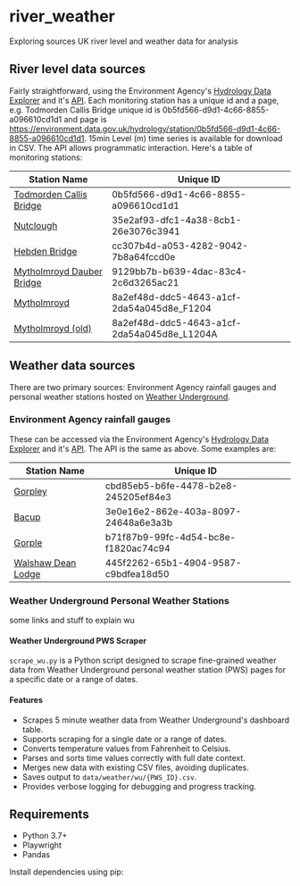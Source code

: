 # river_weather
Exploring sources UK river level and weather data for analysis

## River level data sources
Fairly straightforward, using the Environment Agency's [Hydrology Data Explorer](https://environment.data.gov.uk/hydrology/explore#/landing) and it's [API](https://environment.data.gov.uk/hydrology/doc/reference#stations-examples).  Each monitoring station has a unique id and a page, e.g. Todmorden Callis Bridge unique id is 0b5fd566-d9d1-4c66-8855-a096610cd1d1 and page is https://environment.data.gov.uk/hydrology/station/0b5fd566-d9d1-4c66-8855-a096610cd1d1.  15min Level (m) time series is available for download in CSV.  The API allows programmatic interaction.  Here's a table of monitoring stations:

| Station Name | Unique ID |
|---|---|
|[Todmorden Callis Bridge](https://environment.data.gov.uk/hydrology/station/0b5fd566-d9d1-4c66-8855-a096610cd1d1) |0b5fd566-d9d1-4c66-8855-a096610cd1d1|
|[Nutclough](https://environment.data.gov.uk/hydrology/station/35e2af93-dfc1-4a38-8cb1-26e3076c3941)|35e2af93-dfc1-4a38-8cb1-26e3076c3941|
|[Hebden Bridge](https://environment.data.gov.uk/hydrology/station/cc307b4d-a053-4282-9042-7b8a64fccd0e)|cc307b4d-a053-4282-9042-7b8a64fccd0e|
|[Mytholmroyd Dauber Bridge](https://environment.data.gov.uk/hydrology/station/9129bb7b-b639-4dac-83c4-2c6d3265ac21) |9129bb7b-b639-4dac-83c4-2c6d3265ac21 |
|[Mytholmroyd](https://environment.data.gov.uk/hydrology/station/8a2ef48d-ddc5-4643-a1cf-2da54a045d8e_F1204)|8a2ef48d-ddc5-4643-a1cf-2da54a045d8e_F1204|
|[Mytholmroyd (old)](https://environment.data.gov.uk/hydrology/station/8a2ef48d-ddc5-4643-a1cf-2da54a045d8e_L1204A)|8a2ef48d-ddc5-4643-a1cf-2da54a045d8e_L1204A|

## Weather data sources

There are two primary sources: Environment Agency rainfall gauges and personal weather stations hosted on [Weather Underground](https://www.wunderground.com/).  

### Environment Agency rainfall gauges
These can be accessed via the Environment Agency's [Hydrology Data Explorer](https://environment.data.gov.uk/hydrology/explore#/landing) and it's [API](https://environment.data.gov.uk/hydrology/doc/reference#stations-examples). The API is the same as above.  Some examples are:

| Station Name | Unique ID |
|---|---|
|[Gorpley](https://environment.data.gov.uk/hydrology/station/cbd85eb5-b6fe-4478-b2e8-245205ef84e3)|cbd85eb5-b6fe-4478-b2e8-245205ef84e3|
|[Bacup](https://environment.data.gov.uk/hydrology/station/3e0e16e2-862e-403a-8097-24648a6e3a3b)|3e0e16e2-862e-403a-8097-24648a6e3a3b|
|[Gorple](https://environment.data.gov.uk/hydrology/station/b71f87b9-99fc-4d54-bc8e-f1820ac74c94)|b71f87b9-99fc-4d54-bc8e-f1820ac74c94|
|[Walshaw Dean Lodge](https://environment.data.gov.uk/hydrology/station/445f2262-65b1-4904-9587-c9bdfea18d50)|445f2262-65b1-4904-9587-c9bdfea18d50|


### Weather Underground Personal Weather Stations
some links and stuff to explain wu

#### Weather Underground PWS Scraper

`scrape_wu.py` is a Python script designed to scrape fine-grained weather data from Weather Underground personal weather station (PWS) pages for a specific date or a range of dates.

#### Features

- Scrapes 5 minute weather data from Weather Underground's dashboard table.
- Supports scraping for a single date or a range of dates.
- Converts temperature values from Fahrenheit to Celsius.
- Parses and sorts time values correctly with full date context.
- Merges new data with existing CSV files, avoiding duplicates.
- Saves output to `data/weather/wu/{PWS_ID}.csv`.
- Provides verbose logging for debugging and progress tracking.


## Requirements

- Python 3.7+
- Playwright
- Pandas

Install dependencies using pip:
